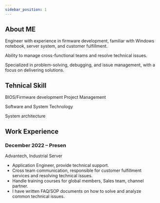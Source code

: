```yaml
---
sidebar_position: 1
---
```


## About ME

Engineer with experience in firmware development, familiar with Windows notebook, server system, and customer fulfillment. 

Ability to manage cross-functional teams and resolve technical issues. 

Specialized in problem-solving, debugging, and issue management, with a focus on delivering  solutions.

## Tehnical Skill

BIOS/Firmware development Project Management

Software and System Technology

System architecture


## Work Experience

### December 2022 – Presen

Advantech, Industrial Server

- Application Engineer, provide technical support.
- Cross team communication, responsible for customer fulfillment services and resolving technical issues.
- Handle training courses for global members, Sales team, channel partner.
- I have written FAQ/SOP documents on how to solve and analyze common technical issues.
